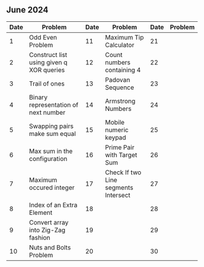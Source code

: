 ## June 2024

| Date | Problem                                  | Date | Problem                              | Date | Problem |
| ---- | ---------------------------------------- | ---- | ------------------------------------ | ---- | ------- |
| 1    | Odd Even Problem                         | 11   | Maximum Tip Calculator               | 21   |         |
| 2    | Construct list using given q XOR queries | 12   | Count numbers containing 4           | 22   |         |
| 3    | Trail of ones                            | 13   | Padovan Sequence                     | 23   |         |
| 4    | Binary representation of next number     | 14   | Armstrong Numbers                    | 24   |         |
| 5    | Swapping pairs make sum equal            | 15   | Mobile numeric keypad                | 25   |         |
| 6    | Max sum in the configuration             | 16   | Prime Pair with Target Sum           | 26   |         |
| 7    | Maximum occured integer                  | 17   | Check If two Line segments Intersect | 27   |         |
| 8    | Index of an Extra Element                | 18   |                                      | 28   |         |
| 9    | Convert array into Zig-Zag fashion       | 19   |                                      | 29   |         |
| 10   | Nuts and Bolts Problem                   | 20   |                                      | 30   |         |
